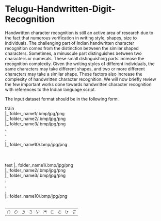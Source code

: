 # Telugu-Handwritten-Digit-Recognition

Handwritten character recognition is still an active area of research due to the fact that numerous verification in writing style, shapes, size to individuals. The challenging part of Indian handwritten character recognition comes from the distinction between the similar shaped characters. Sometimes, a minuscule part distinguishes between two characters or numerals. These small distinguishing parts increase the recognition complexity. Given the writing styles of different individuals, the same characters may take different shapes, and two or more different characters may take a similar shape. These factors also increase the complexity of handwritten character recognition. We will now briefly review the few important works done towards handwritten character recognition with references to the Indian language script. 


The input dataset format should be in the following form.
<p>

train </br>
  |_ folder_name1/.bmp/jpg/png</br>
  |_ folder_name2/.bmp/jpg/png</br>
  |_ folder_name3/.bmp/jpg/png</br>
        .</br>
        .</br>
        .</br>
  |_ folder_name10/.bmp/jpg/png</br>
  </br>
  </br>  
test
  |_ folder_name1/.bmp/jpg/png</br>
  |_ folder_name2/.bmp/jpg/png</br>
  |_ folder_name3/.bmp/jpg/png</br>
        .</br>
        .</br>
        .</br>
  |_ folder_name10/.bmp/jpg/png</br>
  </br>
 </p> 
  <p align="center">
  <table style="width:100%" table>
  <tr>
    <th><img src="images/zero.bmp" width="10" height="10"/></th>
    <th><img src="images/one.bmp" width="10" height="10"/></th> 
    <th><img src="images/two.bmp" width="10" height="10"/></th>
    <th><img src="images/three.bmp" width="10" height="10"/></th>
    <th><img src="images/four.bmp" width="10" height="10"/></th> 
    <th><img src="images/five.bmp" width="10" height="10"/></th>
    <th><img src="images/six.bmp" width="10" height="10"/></th>
    <th><img src="images/seven.bmp" width="10" height="10"/></th> 
    <th><img src="images/eight.bmp" width="10" height="10"/></th>
    <th><img src="images/nine.bmp" width="10" height="10"/></th>    
  </tr>
</table>
</p>
  
